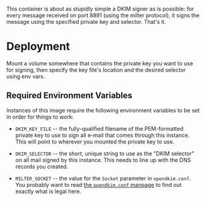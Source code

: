 This container is about as stupidly simple a DKIM signer as is possible: for
every message received on port 8891 (using the milter protocol), it signs
the message using the specified private key and selector.  That's it.


# Deployment

Mount a volume somewhere that contains the private key you want to use for
signing, then specify the key file's location and the desired selector using
env vars.


## Required Environment Variables

Instances of this image require the following environment variables to be
set in order for things to work:

* `DKIM_KEY_FILE` -- the fully-qualified filename of the PEM-formatted
  private key to use to sign all e-mail that comes through this instance.
  This will point to wherever you mounted the private key to use.

* `DKIM_SELECTOR` -- the short, unique string to use as the "DKIM selector"
  on all mail signed by this instance.  This needs to line up with the DNS
  records you created.

* `MILTER_SOCKET` -- the value for the `Socket` parameter in
  `opendkim.conf`.  You probably want to read [the `opendkim.conf`
  manpage](http://www.opendkim.org/opendkim.conf.5.html) to find out exactly
  what is legal here.

